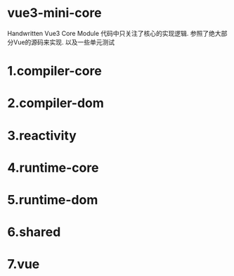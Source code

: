 # vue3-mini-core
Handwritten Vue3 Core Module 
代码中只关注了核心的实现逻辑. 参照了绝大部分Vue的源码来实现. 以及一些单元测试
# 1.compiler-core
# 2.compiler-dom
# 3.reactivity
# 4.runtime-core
# 5.runtime-dom
# 6.shared
# 7.vue
